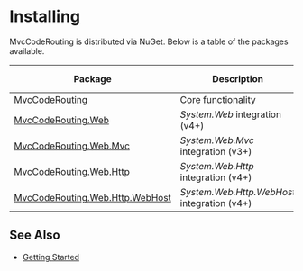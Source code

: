 Installing
==========
MvcCodeRouting is distributed via NuGet. Below is a table of the packages available.

Package                              | Description                                               | Target Framework
------------------------------------ | --------------------------------------------------------- | ----------------
[MvcCodeRouting][1]                  | Core functionality                                        | .NET 4.0
[MvcCodeRouting.Web][2]              | *System.Web* integration (v4+)                            | .NET 4.0
[MvcCodeRouting.Web.Mvc][3]          | *System.Web.Mvc* integration (v3+)                        | .NET 4.0
[MvcCodeRouting.Web.Http][4]         | *System.Web.Http* integration (v4+)                       | .NET 4.0
[MvcCodeRouting.Web.Http.WebHost][5] | *System.Web.Http.WebHost* integration (v4+)               | .NET 4.0

See Also
---------
- [Getting Started][6]

[1]: http://www.nuget.org/packages/MvcCodeRouting
[2]: http://www.nuget.org/packages/MvcCodeRouting.Web
[3]: http://www.nuget.org/packages/MvcCodeRouting.Web.Mvc
[4]: http://www.nuget.org/packages/MvcCodeRouting.Web.Http
[5]: http://www.nuget.org/packages/MvcCodeRouting.Web.Http.WebHost
[6]: Getting-Started.md
